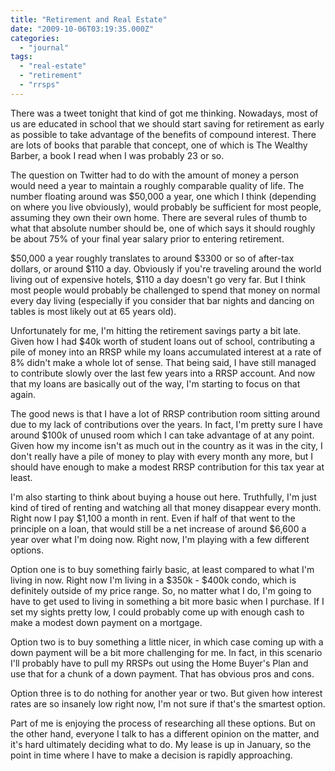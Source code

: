 ```yaml
---
title: "Retirement and Real Estate"
date: "2009-10-06T03:19:35.000Z"
categories: 
  - "journal"
tags: 
  - "real-estate"
  - "retirement"
  - "rrsps"
---
```


There was a tweet tonight that kind of got me thinking. Nowadays, most of us are educated in school that we should start saving for retirement as early as possible to take advantage of the benefits of compound interest. There are lots of books that parable that concept, one of which is The Wealthy Barber, a book I read when I was probably 23 or so.

The question on Twitter had to do with the amount of money a person would need a year to maintain a roughly comparable quality of life. The number floating around was $50,000 a year, one which I think (depending on where you live obviously), would probably be sufficient for most people, assuming they own their own home. There are several rules of thumb to what that absolute number should be, one of which says it should roughly be about 75% of your final year salary prior to entering retirement.

$50,000 a year roughly translates to around $3300 or so of after-tax dollars, or around $110 a day. Obviously if you're traveling around the world living out of expensive hotels, $110 a day doesn't go very far. But I think most people would probably be challenged to spend that money on normal every day living (especially if you consider that bar nights and dancing on tables is most likely out at 65 years old).

Unfortunately for me, I'm hitting the retirement savings party a bit late. Given how I had $40k worth of student loans out of school, contributing a pile of money into an RRSP while my loans accumulated interest at a rate of 8% didn't make a whole lot of sense. That being said, I have still managed to contribute slowly over the last few years into a RRSP account. And now that my loans are basically out of the way, I'm starting to focus on that again.

The good news is that I have a lot of RRSP contribution room sitting around due to my lack of contributions over the years. In fact, I'm pretty sure I have around $100k of unused room which I can take advantage of at any point. Given how my income isn't as much out in the country as it was in the city, I don't really have a pile of money to play with every month any more, but I should have enough to make a modest RRSP contribution for this tax year at least.

I'm also starting to think about buying a house out here. Truthfully, I'm just kind of tired of renting and watching all that money disappear every month. Right now I pay $1,100 a month in rent. Even if half of that went to the principle on a loan, that would still be a net increase of around $6,600 a year over what I'm doing now. Right now, I'm playing with a few different options.

Option one is to buy something fairly basic, at least compared to what I'm living in now. Right now I'm living in a $350k - $400k condo, which is definitely outside of my price range. So, no matter what I do, I'm going to have to get used to living in something a bit more basic when I purchase. If I set my sights pretty low, I could probably come up with enough cash to make a modest down payment on a mortgage.

Option two is to buy something a little nicer, in which case coming up with a down payment will be a bit more challenging for me. In fact, in this scenario I'll probably have to pull my RRSPs out using the Home Buyer's Plan and use that for a chunk of a down payment. That has obvious pros and cons.

Option three is to do nothing for another year or two. But given how interest rates are so insanely low right now, I'm not sure if that's the smartest option.

Part of me is enjoying the process of researching all these options. But on the other hand, everyone I talk to has a different opinion on the matter, and it's hard ultimately deciding what to do. My lease is up in January, so the point in time where I have to make a decision is rapidly approaching.
